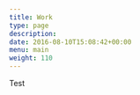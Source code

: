 ```yaml
---
title: Work
type: page
description:
date: 2016-08-10T15:08:42+00:00
menu: main
weight: 110
---
```


Test
